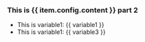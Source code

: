 ### This is {{ item.config.content }} part 2

- This is variable1: {{ variable1 }} 
- This is variable1: {{ variable3 }} 
